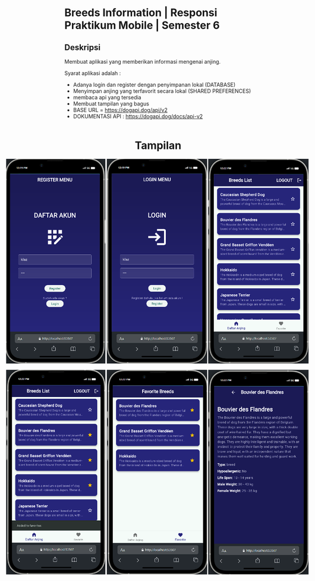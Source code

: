 # Breeds Information | Responsi Praktikum Mobile | Semester 6

## Deskripsi

Membuat aplikasi yang memberikan informasi mengenai anjing.


Syarat aplikasi adalah : 
- Adanya login dan register dengan penyimpanan lokal (DATABASE)
- Menyimpan anjing yang terfavorit secara lokal (SHARED PREFERENCES)
- membaca api yang tersedia
- Membuat tampilan yang bagus
- BASE URL =  https://dogapi.dog/api/v2
- DOKUMENTASI API : https://dogapi.dog/docs/api-v2


<div align="center" style="display: flex; justify-content: center;">
  <h1>Tampilan</h1>
</div>

<div align="center" style="display: flex; justify-content: center;">
  <img src="./docs/docs1.png" alt="docs1" width="267">&nbsp;
  <img src="./docs/docs2.png" alt="docs2" width="270">&nbsp;
  <img src="./docs/docs3.png" alt="docs2" width="270">&nbsp;
</div>
<br>
<div align="center" style="display: flex; justify-content: center;">
  <img src="./docs/docs4.png" alt="docs1" width="267">&nbsp;
  <img src="./docs/docs5.png" alt="docs2" width="270">&nbsp;
  <img src="./docs/docs6.png" alt="docs2" width="270">&nbsp;
</div>
